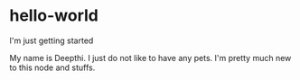 # hello-world
I'm just getting started

My name is Deepthi. I just do not like to have any pets.
I'm pretty much new to this node and stuffs.
